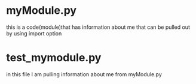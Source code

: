 # myModule.py
this is a code(module)that has information about me 
that can be pulled out by using import option
# test_mymodule.py
in this file I am pulling information about me from myModule.py
# 
